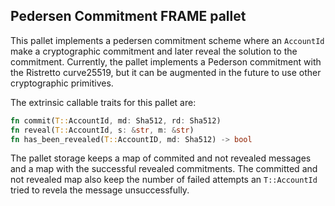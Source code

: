 ## Pedersen Commitment FRAME pallet

This pallet implements a pedersen commitment scheme where an `AccountId` make a cryptographic commitment and later reveal the solution to the commitment. Currently, the pallet implements a Pederson commitment with the Ristretto curve25519, but it can be augmented in the future to use other cryptographic primitives.

The extrinsic callable traits for this pallet are:

```rust
fn commit(T::AccountId, md: Sha512, rd: Sha512)
fn reveal(T::AccountId, s: &str, m: &str)
fn has_been_revealed(T::AccountID, md: Sha512) -> bool
```

The pallet storage keeps a map of commited and not revealed messages and a map with the successful revealed commitments. The committed and not revealed map also keep the number of failed attempts an `T::AccountId` tried to revela the message unsuccessfully.